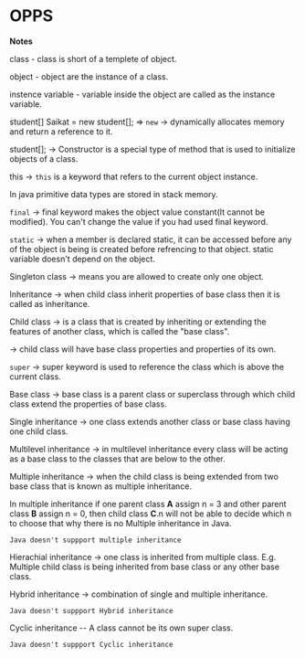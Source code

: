 # OPPS 

<p><strong>Notes</strong></p>

class - class is short of a templete of object.

object - object are the instance of a class.

instence variable - variable inside the object are called as the instance variable.

student[] Saikat = new student[]; => `new` -> dynamically allocates memory and return a reference to it.

student[]; -> Constructor is a special type of method that is used to initialize objects of a class.

this ->  `this` is a keyword that refers to the current object instance. 

In java primitive data types are stored in stack memory.

`final` -> final keyword makes the object value constant(It cannot be modified). You can't change the value if you had used final keyword.

`static` -> when a member is declared static, it can be accessed before any of the object is being is created before refrencing to that object. static variable doesn't depend on the object.

Singleton class -> means you are allowed to create only one object.

Inheritance -> when child class inherit properties of base class then it is called as inheritance.

Child class -> is a class that is created by inheriting or extending the features of another class, which is called the "base class".
             
-> child class will have base class properties and properties of its own.

`super` -> super keyword is used to reference the class which is above the current class.

Base class -> base class is a parent class or superclass through which child class extend the properties of base class.

Single inheritance -> one class extends another class or base class having one child class.

Multilevel inheritance -> in multilevel inheritance every class will be acting as a base class to the classes that are below to the other.

Multiple inheritance -> when the child class is being extended from two base class that is known as multiple inheritance.

In multiple inheritance if one parent class **A** assign n = 3 and other parent class **B** assign n = 0, then child class **C**.n will not be able to decide which n to choose that why there is no Multiple inheritance in Java.

`Java doesn't suppport multiple inheritance`

Hierachial inheritance -> one class is inherited from multiple class. E.g. Multiple child class is being inherited from base class or any other base class.

Hybrid inheritance -> combination of single and multiple inheritance. 

`Java doesn't suppport Hybrid inheritance`

Cyclic inheritance -- A class cannot be its own super class.

`Java doesn't suppport Cyclic inheritance`


